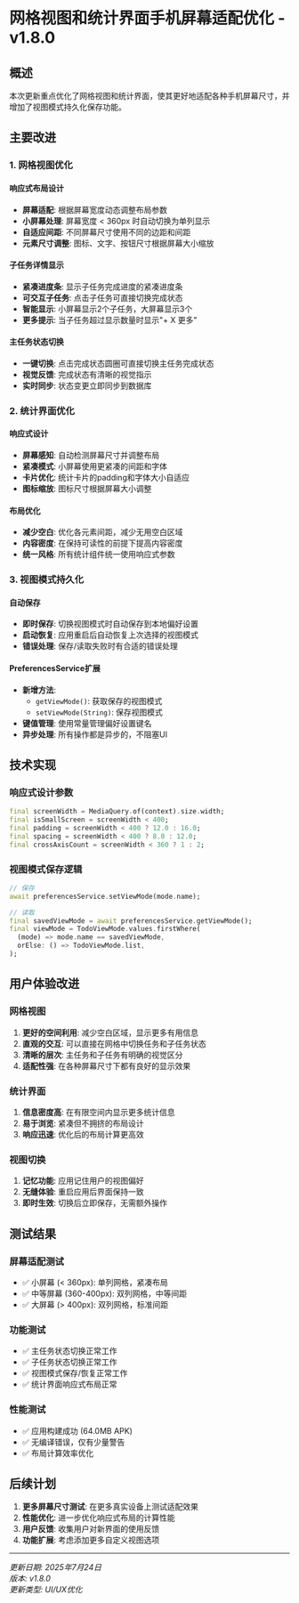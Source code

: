 # 网格视图和统计界面手机屏幕适配优化 - v1.8.0

## 概述
本次更新重点优化了网格视图和统计界面，使其更好地适配各种手机屏幕尺寸，并增加了视图模式持久化保存功能。

## 主要改进

### 1. 网格视图优化

#### 响应式布局设计
- **屏幕适配**: 根据屏幕宽度动态调整布局参数
- **小屏幕处理**: 屏幕宽度 < 360px 时自动切换为单列显示
- **自适应间距**: 不同屏幕尺寸使用不同的边距和间距
- **元素尺寸调整**: 图标、文字、按钮尺寸根据屏幕大小缩放

#### 子任务详情显示
- **紧凑进度条**: 显示子任务完成进度的紧凑进度条
- **可交互子任务**: 点击子任务可直接切换完成状态
- **智能显示**: 小屏幕显示2个子任务，大屏幕显示3个
- **更多提示**: 当子任务超过显示数量时显示"+ X 更多"

#### 主任务状态切换
- **一键切换**: 点击完成状态圆圈可直接切换主任务完成状态
- **视觉反馈**: 完成状态有清晰的视觉指示
- **实时同步**: 状态变更立即同步到数据库

### 2. 统计界面优化

#### 响应式设计
- **屏幕感知**: 自动检测屏幕尺寸并调整布局
- **紧凑模式**: 小屏幕使用更紧凑的间距和字体
- **卡片优化**: 统计卡片的padding和字体大小自适应
- **图标缩放**: 图标尺寸根据屏幕大小调整

#### 布局优化
- **减少空白**: 优化各元素间距，减少无用空白区域
- **内容密度**: 在保持可读性的前提下提高内容密度
- **统一风格**: 所有统计组件统一使用响应式参数

### 3. 视图模式持久化

#### 自动保存
- **即时保存**: 切换视图模式时自动保存到本地偏好设置
- **启动恢复**: 应用重启后自动恢复上次选择的视图模式
- **错误处理**: 保存/读取失败时有合适的错误处理

#### PreferencesService扩展
- **新增方法**: 
  - `getViewMode()`: 获取保存的视图模式
  - `setViewMode(String)`: 保存视图模式
- **键值管理**: 使用常量管理偏好设置键名
- **异步处理**: 所有操作都是异步的，不阻塞UI

## 技术实现

### 响应式设计参数
```dart
final screenWidth = MediaQuery.of(context).size.width;
final isSmallScreen = screenWidth < 400;
final padding = screenWidth < 400 ? 12.0 : 16.0;
final spacing = screenWidth < 400 ? 8.0 : 12.0;
final crossAxisCount = screenWidth < 360 ? 1 : 2;
```

### 视图模式保存逻辑
```dart
// 保存
await preferencesService.setViewMode(mode.name);

// 读取
final savedViewMode = await preferencesService.getViewMode();
final viewMode = TodoViewMode.values.firstWhere(
  (mode) => mode.name == savedViewMode,
  orElse: () => TodoViewMode.list,
);
```

## 用户体验改进

### 网格视图
1. **更好的空间利用**: 减少空白区域，显示更多有用信息
2. **直观的交互**: 可以直接在网格中切换任务和子任务状态
3. **清晰的层次**: 主任务和子任务有明确的视觉区分
4. **适配性强**: 在各种屏幕尺寸下都有良好的显示效果

### 统计界面
1. **信息密度高**: 在有限空间内显示更多统计信息
2. **易于浏览**: 紧凑但不拥挤的布局设计
3. **响应迅速**: 优化后的布局计算更高效

### 视图切换
1. **记忆功能**: 应用记住用户的视图偏好
2. **无缝体验**: 重启应用后界面保持一致
3. **即时生效**: 切换后立即保存，无需额外操作

## 测试结果

### 屏幕适配测试
- ✅ 小屏幕 (< 360px): 单列网格，紧凑布局
- ✅ 中等屏幕 (360-400px): 双列网格，中等间距
- ✅ 大屏幕 (> 400px): 双列网格，标准间距

### 功能测试
- ✅ 主任务状态切换正常工作
- ✅ 子任务状态切换正常工作  
- ✅ 视图模式保存/恢复正常工作
- ✅ 统计界面响应式布局正常

### 性能测试
- ✅ 应用构建成功 (64.0MB APK)
- ✅ 无编译错误，仅有少量警告
- ✅ 布局计算效率优化

## 后续计划

1. **更多屏幕尺寸测试**: 在更多真实设备上测试适配效果
2. **性能优化**: 进一步优化响应式布局的计算性能
3. **用户反馈**: 收集用户对新界面的使用反馈
4. **功能扩展**: 考虑添加更多自定义视图选项

---

*更新日期: 2025年7月24日*  
*版本: v1.8.0*  
*更新类型: UI/UX优化*
